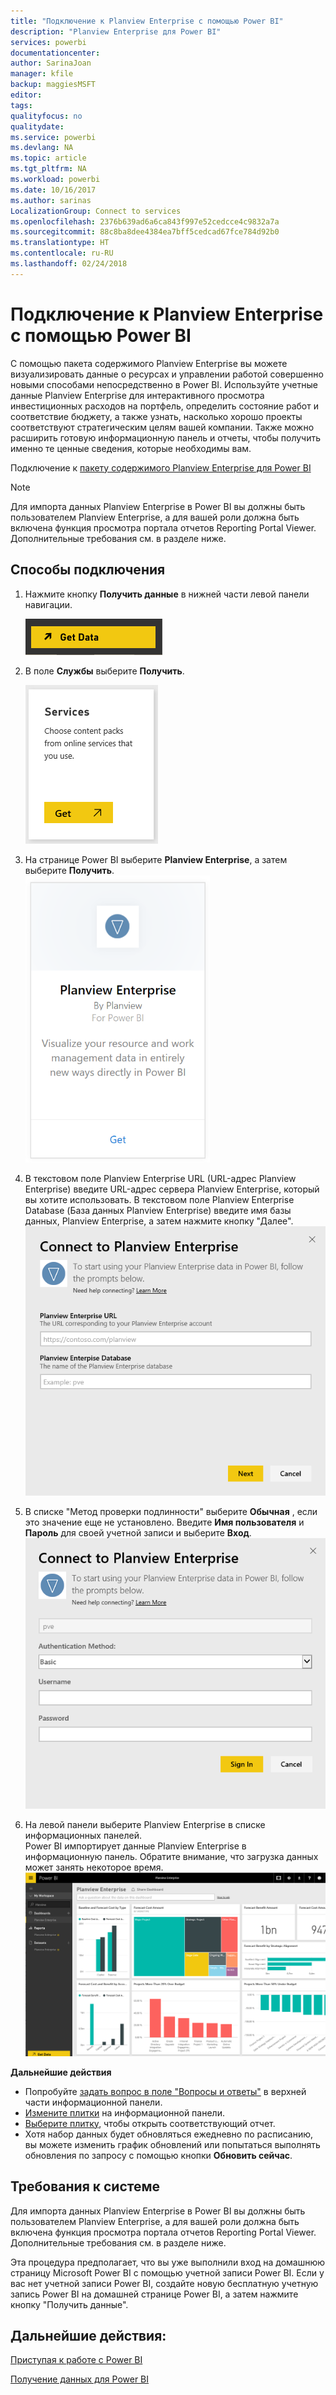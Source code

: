 ```yaml
---
title: "Подключение к Planview Enterprise с помощью Power BI"
description: "Planview Enterprise для Power BI"
services: powerbi
documentationcenter: 
author: SarinaJoan
manager: kfile
backup: maggiesMSFT
editor: 
tags: 
qualityfocus: no
qualitydate: 
ms.service: powerbi
ms.devlang: NA
ms.topic: article
ms.tgt_pltfrm: NA
ms.workload: powerbi
ms.date: 10/16/2017
ms.author: sarinas
LocalizationGroup: Connect to services
ms.openlocfilehash: 2376b639ad6a6ca843f997e52cedcce4c9832a7a
ms.sourcegitcommit: 88c8ba8dee4384ea7bff5cedcad67fce784d92b0
ms.translationtype: HT
ms.contentlocale: ru-RU
ms.lasthandoff: 02/24/2018
---
```

# <a name="connect-to-planview-enterprise-with-power-bi"></a>Подключение к Planview Enterprise с помощью Power BI
С помощью пакета содержимого Planview Enterprise вы можете визуализировать данные о ресурсах и управлении работой совершенно новыми способами непосредственно в Power BI. Используйте учетные данные Planview Enterprise для интерактивного просмотра инвестиционных расходов на портфель, определить состояние работ и соответствие бюджету, а также узнать, насколько хорошо проекты соответствуют стратегическим целям вашей компании. Также можно расширить готовую информационную панель и отчеты, чтобы получить именно те ценные сведения, которые необходимы вам.

Подключение к [пакету содержимого Planview Enterprise для Power BI](https://app.powerbi.com/getdata/services/planview-enterprise)

>[!NOTE]
>Для импорта данных Planview Enterprise в Power BI вы должны быть пользователем Planview Enterprise, а для вашей роли должна быть включена функция просмотра портала отчетов Reporting Portal Viewer. Дополнительные требования см. в разделе ниже.

## <a name="how-to-connect"></a>Способы подключения
1. Нажмите кнопку **Получить данные** в нижней части левой панели навигации.
   
    ![](media/service-connect-to-planview/get.png)
2. В поле **Службы** выберите **Получить**.
   
    ![](media/service-connect-to-planview/services.png)
3. На странице Power BI выберите **Planview Enterprise**, а затем выберите **Получить**.  
    ![](media/service-connect-to-planview/planview.png)
4. В текстовом поле Planview Enterprise URL (URL-адрес Planview Enterprise) введите URL-адрес сервера Planview Enterprise, который вы хотите использовать. В текстовом поле Planview Enterprise Database (База данных Planview Enterprise) введите имя базы данных, Planview Enterprise, а затем нажмите кнопку "Далее".  
    ![](media/service-connect-to-planview/params.png)
5. В списке "Метод проверки подлинности" выберите **Обычная** , если это значение еще не установлено. Введите **Имя пользователя** и **Пароль** для своей учетной записи и выберите **Вход**.  
   ![](media/service-connect-to-planview/creds.png)
6. На левой панели выберите Planview Enterprise в списке информационных панелей.  
     Power BI импортирует данные Planview Enterprise в информационную панель. Обратите внимание, что загрузка данных может занять некоторое время.  
    ![](media/service-connect-to-planview/dashboard.png)

**Дальнейшие действия**

* Попробуйте [задать вопрос в поле "Вопросы и ответы"](power-bi-q-and-a.md) в верхней части информационной панели.
* [Измените плитки](service-dashboard-edit-tile.md) на информационной панели.
* [Выберите плитку](service-dashboard-tiles.md), чтобы открыть соответствующий отчет.
* Хотя набор данных будет обновляться ежедневно по расписанию, вы можете изменить график обновлений или попытаться выполнять обновления по запросу с помощью кнопки **Обновить сейчас**.

## <a name="system-requirements"></a>Требования к системе
Для импорта данных Planview Enterprise в Power BI вы должны быть пользователем Planview Enterprise, а для вашей роли должна быть включена функция просмотра портала отчетов Reporting Portal Viewer. Дополнительные требования см. в разделе ниже.

Эта процедура предполагает, что вы уже выполнили вход на домашнюю страницу Microsoft Power BI с помощью учетной записи Power BI. Если у вас нет учетной записи Power BI, создайте новую бесплатную учетную запись Power BI на домашней странице Power BI, а затем нажмите кнопку "Получить данные".

## <a name="next-steps"></a>Дальнейшие действия:

[Приступая к работе с Power BI](service-get-started.md)

[Получение данных для Power BI](service-get-data.md)
